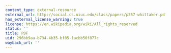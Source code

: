```yaml
---
content_type: external-resource
external_url: http://social.cs.uiuc.edu/class/papers/p257-whittaker.pdf
has_external_license_warning: true
license: https://en.wikipedia.org/wiki/All_rights_reserved
status: ''
title: PDF
uid: 296bb9aa-b734-4b35-bf05-1acbb50f877c
wayback_url: ''
---
```

